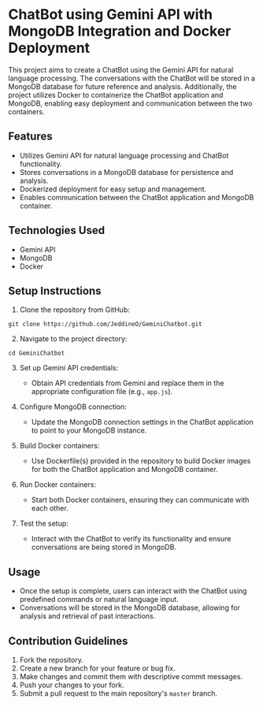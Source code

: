 # ChatBot using Gemini API with MongoDB Integration and Docker Deployment

This project aims to create a ChatBot using the Gemini API for natural language processing. The conversations with the ChatBot will be stored in a MongoDB database for future reference and analysis. Additionally, the project utilizes Docker to containerize the ChatBot application and MongoDB, enabling easy deployment and communication between the two containers.

## Features
- Utilizes Gemini API for natural language processing and ChatBot functionality.
- Stores conversations in a MongoDB database for persistence and analysis.
- Dockerized deployment for easy setup and management.
- Enables communication between the ChatBot application and MongoDB container.

## Technologies Used
- Gemini API
- MongoDB
- Docker

## Setup Instructions
1. Clone the repository from GitHub:

```
git clone https://github.com/JeddineO/GeminiChatbot.git
```

2. Navigate to the project directory:

```
cd GeminiChatbot
```

3. Set up Gemini API credentials:
   - Obtain API credentials from Gemini and replace them in the appropriate configuration file (e.g., `app.js`).

4. Configure MongoDB connection:
   - Update the MongoDB connection settings in the ChatBot application to point to your MongoDB instance.

5. Build Docker containers:
   - Use Dockerfile(s) provided in the repository to build Docker images for both the ChatBot application and MongoDB container.

6. Run Docker containers:
   - Start both Docker containers, ensuring they can communicate with each other.

7. Test the setup:
   - Interact with the ChatBot to verify its functionality and ensure conversations are being stored in MongoDB.

## Usage
- Once the setup is complete, users can interact with the ChatBot using predefined commands or natural language input.
- Conversations will be stored in the MongoDB database, allowing for analysis and retrieval of past interactions.

## Contribution Guidelines
1. Fork the repository.
2. Create a new branch for your feature or bug fix.
3. Make changes and commit them with descriptive commit messages.
4. Push your changes to your fork.
5. Submit a pull request to the main repository's `master` branch.



